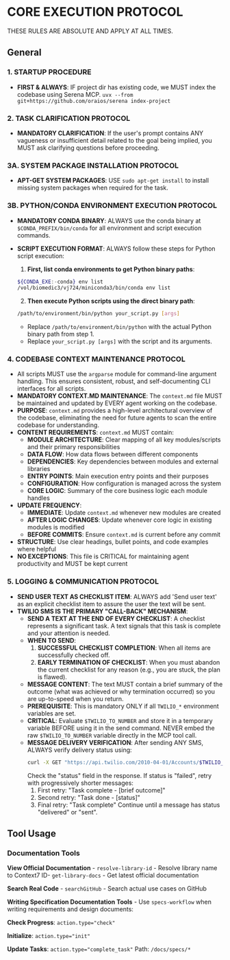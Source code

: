 # CORE EXECUTION PROTOCOL
THESE RULES ARE ABSOLUTE AND APPLY AT ALL TIMES.

## General

### 1. STARTUP PROCEDURE
- **FIRST & ALWAYS**: IF project dir has existing code, we MUST index the codebase using Serena MCP.
  `uvx --from git+https://github.com/oraios/serena index-project`

### 2. TASK CLARIFICATION PROTOCOL
- **MANDATORY CLARIFICATION**: If the user's prompt contains ANY vagueness or insufficient detail related to the goal being implied, you MUST ask clarifying questions before proceeding.

### 3A. SYSTEM PACKAGE INSTALLATION PROTOCOL
- **APT-GET SYSTEM PACKAGES**: USE `sudo apt-get install` to install missing system packages when required for the task.

### 3B. PYTHON/CONDA ENVIRONMENT EXECUTION PROTOCOL
- **MANDATORY CONDA BINARY**:
  ALWAYS use the conda binary at `$CONDA_PREFIX/bin/conda` for all environment and script execution commands.

- **SCRIPT EXECUTION FORMAT**:
  ALWAYS follow these steps for Python script execution:
  
  1. **First, list conda environments to get Python binary paths**:
  ```bash
  ${CONDA_EXE:-conda} env list
  /vol/biomedic3/vj724/miniconda3/bin/conda env list
  ```
  
  2. **Then execute Python scripts using the direct binary path**:
  ```bash
  /path/to/environment/bin/python your_script.py [args]
  ```
  - Replace `/path/to/environment/bin/python` with the actual Python binary path from step 1.
  - Replace `your_script.py [args]` with the script and its arguments.

### 4. CODEBASE CONTEXT MAINTENANCE PROTOCOL
- All scripts MUST use the `argparse` module for command-line argument handling. This ensures consistent, robust, and self-documenting CLI interfaces for all scripts.
- **MANDATORY CONTEXT.MD MAINTENANCE**: The `context.md` file MUST be maintained and updated by EVERY agent working on the codebase.
- **PURPOSE**: `context.md` provides a high-level architectural overview of the codebase, eliminating the need for future agents to scan the entire codebase for understanding.
- **CONTENT REQUIREMENTS**: `context.md` MUST contain:
  - **MODULE ARCHITECTURE**: Clear mapping of all key modules/scripts and their primary responsibilities
  - **DATA FLOW**: How data flows between different components
  - **DEPENDENCIES**: Key dependencies between modules and external libraries
  - **ENTRY POINTS**: Main execution entry points and their purposes
  - **CONFIGURATION**: How configuration is managed across the system
  - **CORE LOGIC**: Summary of the core business logic each module handles
- **UPDATE FREQUENCY**: 
  - **IMMEDIATE**: Update `context.md` whenever new modules are created
  - **AFTER LOGIC CHANGES**: Update whenever core logic in existing modules is modified
  - **BEFORE COMMITS**: Ensure `context.md` is current before any commit
- **STRUCTURE**: Use clear headings, bullet points, and code examples where helpful
- **NO EXCEPTIONS**: This file is CRITICAL for maintaining agent productivity and MUST be kept current

### 5. LOGGING & COMMUNICATION PROTOCOL
- **SEND USER TEXT AS CHECKLIST ITEM**: ALWAYS add 'Send user text' as an explicit checklist item to assure the user the text will be sent.
- **TWILIO SMS IS THE PRIMARY "CALL-BACK" MECHANISM**:
    - **SEND A TEXT AT THE END OF EVERY CHECKLIST**: A checklist represents a significant task. A text signals that this task is complete and your attention is needed.
    - **WHEN TO SEND**:
        1.  **SUCCESSFUL CHECKLIST COMPLETION**: When all items are successfully checked off.
        2.  **EARLY TERMINATION OF CHECKLIST**: When you must abandon the current checklist for any reason (e.g., you are stuck, the plan is flawed).
    - **MESSAGE CONTENT**: The text MUST contain a brief summary of the outcome (what was achieved or why termination occurred) so you are up-to-speed when you return.
    - **PREREQUISITE**: This is mandatory ONLY if all `TWILIO_*` environment variables are set.
    - **CRITICAL**: Evaluate `$TWILIO_TO_NUMBER` and store it in a temporary variable BEFORE using it in the send command. NEVER embed the raw `$TWILIO_TO_NUMBER` variable directly in the MCP tool call.
    - **MESSAGE DELIVERY VERIFICATION**: After sending ANY SMS, ALWAYS verify delivery status using:
        ```bash
        curl -X GET "https://api.twilio.com/2010-04-01/Accounts/$TWILIO_ACCOUNT_SID/Messages/[MESSAGE_SID].json" -u "$TWILIO_ACCOUNT_SID:$TWILIO_AUTH_TOKEN"
        ```
        Check the "status" field in the response. If status is "failed", retry with progressively shorter messages:
        1. First retry: "Task complete - [brief outcome]"
        2. Second retry: "Task done - [status]"
        3. Final retry: "Task complete"
        Continue until a message has status "delivered" or "sent".

## Tool Usage

### Documentation Tools

**View Official Documentation** - 
`resolve-library-id` - Resolve library name to Context7 ID- `get-library-docs` - Get latest official documentation

**Search Real Code** - 
`searchGitHub` - Search actual use cases on GitHub 

**Writing Specification Documentation Tools** - 
Use `specs-workflow` when writing requirements and design documents:

**Check Progress**: `action.type="check"`

**Initialize**: `action.type="init"`

**Update Tasks**: `action.type="complete_task"` Path: `/docs/specs/*` 
